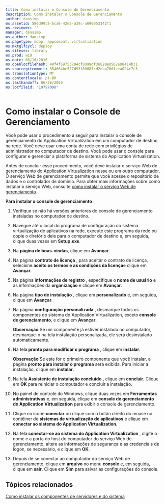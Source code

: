 ```yaml
---
title: Como instalar o Console de Gerenciamento
description: Como instalar o Console de Gerenciamento
author: dansimp
ms.assetid: 586d99c8-bca6-42e2-a39c-a696053142f1
ms.reviewer: ''
manager: dansimp
ms.author: dansimp
ms.pagetype: mdop, appcompat, virtualization
ms.mktglfcycl: deploy
ms.sitesec: library
ms.prod: w10
ms.date: 06/16/2016
ms.openlocfilehash: 48f4f69753794cf8099df36828e0502e98414b31
ms.sourcegitcommit: 354664bc527d93f80687cd2eba70d1eea024c7c3
ms.translationtype: MT
ms.contentlocale: pt-BR
ms.lasthandoff: 06/26/2020
ms.locfileid: "10797098"
---
```

# Como instalar o Console de Gerenciamento


Você pode usar o procedimento a seguir para instalar o console de gerenciamento do Application Virtualization em um computador de destino na rede. Você deve usar uma conta de rede com privilégios de administrador no computador de destino. Você pode usar o console para configurar e gerenciar a plataforma de sistema do Application Virtualization.

Antes de concluir esse procedimento, você deve instalar o serviço Web de gerenciamento do Application Virtualization nesse ou em outro computador. O serviço Web de gerenciamento permite que você acesse o repositório de dados e o controlador de domínio. Para obter mais informações sobre como instalar o serviço Web, consulte [como instalar o serviço Web de gerenciamento](how-to-install-the-management-web-service.md).

**Para instalar o console de gerenciamento**

1.  Verifique se não há versões anteriores do console de gerenciamento instaladas no computador de destino.

2.  Navegue até o local do programa de configuração do sistema virtualização de aplicativos na rede, execute este programa da rede ou copie o diretório dele para o computador de destino e, em seguida, clique duas vezes em **Setup.exe**.

3.  Na **página de boas-vindas**, clique em **Avançar**.

4.  Na página **contrato de licença** , para aceitar o contrato de licença, selecione **aceito os termos e as condições da licença**e clique em **Avançar**.

5.  Na página **informações de registro** , especifique o **nome de usuário** e as informações da **organização** e clique em **Avançar**.

6.  Na página **tipo de instalação** , clique em **personalizado** e, em seguida, clique em **Avançar**.

7.  Na página **configuração personalizada** , desmarque todos os componentes do sistema do Application Virtualization, exceto **console de gerenciamento**, e clique em **Avançar**.

    **Observação**  Se um componente já estiver instalado no computador, desmarque-o na tela instalação personalizada, ele será desinstalado automaticamente.

     

8.  Na tela **pronto para modificar o programa** , clique em **instalar**.

    **Observação**  Se este for o primeiro componente que você instalar, a página **pronto para instalar o programa** será exibida. Para iniciar a instalação, clique em **instalar**.

     

9.  Na tela **Assistente de instalação concluído** , clique em **concluir**. Clique em **OK** para reiniciar o computador e concluir a instalação.

10. No painel de controle do Windows, clique duas vezes em **Ferramentas administrativas** e, em seguida, clique em **console de gerenciamento do Application Virtualization** para exibir o console de gerenciamento.

11. Clique no ícone **conectar** ou clique com o botão direito do mouse no contêiner de **sistemas de virtualização de aplicativos** e clique em **conectar ao sistema do Application Virtualization**.

12. Na tela **conectar-se ao sistema do Application Virtualization** , digite o nome e a porta do host do computador do serviço Web de gerenciamento, altere as informações de segurança e as credenciais de logon, se necessário, e clique em **OK**.

13. Depois de se conectar ao computador do serviço Web de gerenciamento, clique em **arquivo** no menu **console** e, em seguida, clique em **sair**. Clique em **Sim** para salvar as configurações do console.

## Tópicos relacionados


[Como instalar os componentes de servidores e do sistema](how-to-install-the-servers-and-system-components.md)

 

 





